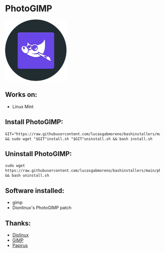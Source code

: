 # PhotoGIMP
<img src="preview.svg" width="200">

## Works on:
* Linux Mint

## Install PhotoGIMP:
```
GIT="https://raw.githubusercontent.com/lucasgabmoreno/bashinstallers/main/photogimp/" && sudo wget "$GIT"install.sh "$GIT"uninstall.sh && bash install.sh

```

## Uninstall PhotoGIMP:
```
sudo wget https://raw.githubusercontent.com/lucasgabmoreno/bashinstallers/main/photogimp/uninstall.sh && bash uninstall.sh
```

## Software installed:
* gimp
* Dionlinux's PhotoGIMP patch 

## Thanks:
* [Diolinux](https://github.com/Diolinux/PhotoGIMP)
* [GIMP](http://www.gimp.org.es/)
* [Papirus](https://github.com/PapirusDevelopmentTeam)
